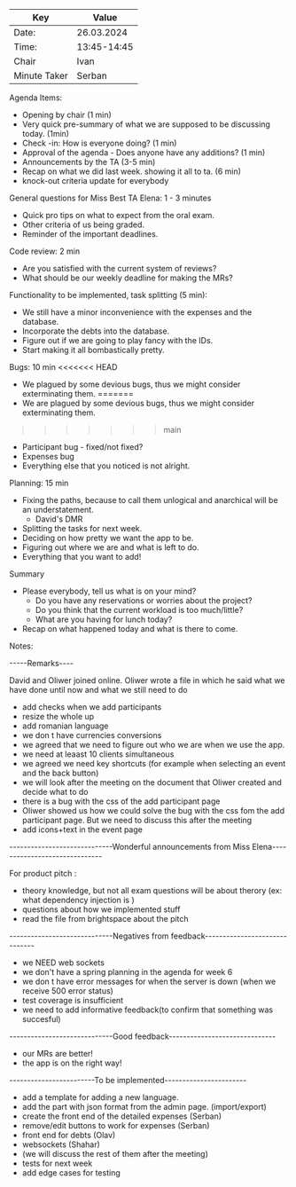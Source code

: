 | Key | Value       |
| --- |-------------|
| Date: | 26.03.2024  |
| Time: | 13:45-14:45 |
| Chair | Ivan        |
| Minute Taker | Serban      |

Agenda Items:
- Opening by chair (1 min)
- Very quick pre-summary of what we are supposed to be discussing today. (1min)
- Check -in: How is everyone doing? (1 min)
- Approval of the agenda - Does anyone have any additions? (1 min)
- Announcements by the TA (3-5 min)
- Recap on what we did last week. showing it all to ta. (6 min)
- knock-out criteria update for everybody

General questions for Miss Best TA Elena: 1 - 3 minutes
- Quick pro tips on what to expect from the oral exam.
- Other criteria of us being graded.
- Reminder of the important deadlines.

Code review: 2 min
- Are you satisfied with the current system of reviews?
- What should be our weekly deadline for making the MRs?

Functionality to be implemented, task splitting (5 min):
- We still have a minor inconvenience with the expenses and the database.
- Incorporate the debts into the database.
- Figure out if we are going to play fancy with the IDs.
- Start making it all bombastically pretty.

Bugs: 10 min
<<<<<<< HEAD
- We plagued by some devious bugs, thus we might consider exterminating them.
=======
- We are plagued by some devious bugs, thus we might consider exterminating them.
>>>>>>> main
- Participant bug - fixed/not fixed?
- Expenses bug
- Everything else that you noticed is not alright.

Planning: 15 min
- Fixing the paths, because to call them unlogical and anarchical will be an understatement.
  - David's DMR 
- Splitting the tasks for next week.
- Deciding on how pretty we want the app to be.
- Figuring out where we are and what is left to do.
- Everything that you want to add!

Summary 
- Please everybody, tell us what is on your mind? 
  - Do you have any reservations or worries about the project?
  - Do you think that the current workload is too much/little?
  - What are you having for lunch today?
- Recap on what happened today and what is there to come.



Notes:

-----Remarks----

David and Oliwer joined online.
Oliwer wrote a file in which he said what we have done until now and what we still need to do
- add checks when we add participants
- resize the whole up
- add romanian language
- we don t have currencies conversions
- we agreed that we need to figure out who we are when we use the app.
- we need at leaast 10 clients simultaneous
- we agreed we need key shortcuts (for example when selecting an event and the back button)
- we will look after the meeting on the document that Oliwer created and decide what to do
- there is a bug with the css of the add participant page
- Oliwer showed us how we could solve the bug with the css fom the add participant page. But we need to discuss this after the meeting
- add icons+text in the event page

-----------------------------Wonderful announcements from Miss Elena------------------------------

For product pitch :
- theory knowledge, but not all exam questions will be about therory (ex: what dependency injection is )
- questions about how we implemented stuff
- read the file from brightspace about the pitch


-----------------------------Negatives from feedback------------------------------

- we NEED web sockets
- we don't have a spring planning in the agenda for week 6
- we don t have error messages for when the server is down (when we receive 500 error status)
- test coverage is insufficient
- we need to add informative feedback(to confirm that something was succesful)


-----------------------------Good feedback------------------------------

- our MRs are better!
- the app is on the right way!

------------------------To be implemented-----------------------

- add a template for adding a new language.
- add the part with json format from the admin page. (import/export)
- create the front end of the detailed expenses (Serban)
- remove/edit buttons to work for expenses (Serban)
- front end for debts (Olav)
- websockets (Shahar)
- (we will discuss the rest of them after the meeting)
- tests for next week
- add edge cases for testing

